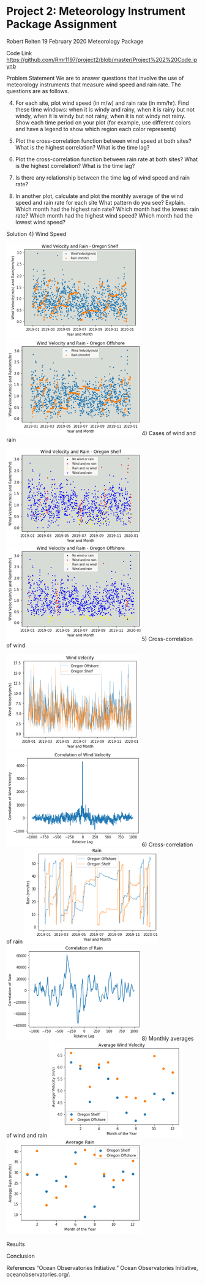 # Project 2: Meteorology Instrument Package Assignment
Robert Reiten
19 February 2020
Meteorology Package

Code Link
https://github.com/Rmr1197/project2/blob/master/Project%202%20Code.ipynb

Problem Statement
We are to answer questions that involve the use of meteorology instruments that measure wind speed and rain rate. The questions are as follows.

4) For each site, plot wind speed (in m/w) and rain rate (in mm/hr). Find these time windows: when it is windy and rainy, when it is rainy but not windy, when it is windy but not rainy, when it is not windy not rainy. Show each time period on your plot (for example, use different colors and have a legend to show which region each color represents)

5) Plot the cross-correlation function between wind speed at both sites? What is the highest correlation? What is the time lag?

6) Plot the cross-correlation function between rain rate at both sites? What is the highest correlation? What is the time lag? 

7) Is there any relationship between the time lag of wind speed and rain rate?

8) In another plot, calculate and plot the monthly average of the wind speed and rain rate for each site
What pattern do you see? Explain.
Which month had the highest rain rate? Which month had the lowest rain rate? 
Which month had the highest wind speed? Which month had the lowest wind speed? 
	
Solution
4) Wind Speed

<img src="https://github.com/Rmr1197/project2/blob/master/Images/1.PNG" height="250" width="350"><img src="https://github.com/Rmr1197/project2/blob/master/Images/2.PNG" height="250" width="350">
4) Cases of wind and rain

<img src="https://github.com/Rmr1197/project2/blob/master/Images/3.PNG" height="250" width="350"><img src="https://github.com/Rmr1197/project2/blob/master/Images/4.PNG" height="250" width="350">
5) Cross-correlation of wind

<img src="https://github.com/Rmr1197/project2/blob/master/Images/5.PNG" height="250" width="350">
<img src="https://github.com/Rmr1197/project2/blob/master/Images/6.PNG" height="250" width="350">
6) Cross-correlation of rain

<img src="https://github.com/Rmr1197/project2/blob/master/Images/7.PNG" height="250" width="350">
<img src="https://github.com/Rmr1197/project2/blob/master/Images/8.PNG" height="250" width="350">
8) Monthly averages of wind and rain

<img src="https://github.com/Rmr1197/project2/blob/master/Images/9.PNG" height="250" width="350">
<img src="https://github.com/Rmr1197/project2/blob/master/Images/10.PNG" height="250" width="350">



Results

Conclusion

References
“Ocean Observatories Initiative.” Ocean Observatories Initiative, oceanobservatories.org/.
